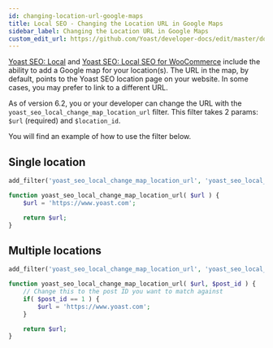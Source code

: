 ```yaml
---
id: changing-location-url-google-maps
title: Local SEO - Changing the Location URL in Google Maps
sidebar_label: Changing the Location URL in Google Maps
custom_edit_url: https://github.com/Yoast/developer-docs/edit/master/docs/customization/local-seo/changing-location-url-google-maps.md
---
```


[Yoast SEO: Local](https://yoast.com/wordpress/plugins/local-seo/) and [Yoast SEO: Local SEO for WooCommerce](https://yoast.com/wordpress/plugins/local-seo-for-woocommerce/) include the ability to add a Google map for your location(s). The URL in the map, by default, points to the Yoast SEO location page on your website. In some cases, you may prefer to link to a different URL.

As of version 6.2, you or your developer can change the URL with the `yoast_seo_local_change_map_location_url` filter. This filter takes 2 params: `$url` (required) and `$location_id`.

You will find an example of how to use the filter below.

## Single location
```php
add_filter('yoast_seo_local_change_map_location_url', 'yoast_seo_local_change_map_location_url', 10, 1 );

function yoast_seo_local_change_map_location_url( $url ) {
    $url = 'https://www.yoast.com';

    return $url;
}
```

## Multiple locations
```php
add_filter('yoast_seo_local_change_map_location_url', 'yoast_seo_local_change_map_location_url', 10, 2 );

function yoast_seo_local_change_map_location_url( $url, $post_id ) {
    // Change this to the post ID you want to match against
    if( $post_id == 1 ) {
        $url = 'https://www.yoast.com';
    }

    return $url;
}
```
